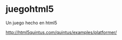 juegohtml5
==========

Un juego hecho en html5

http://html5quintus.com/quintus/examples/platformer/
